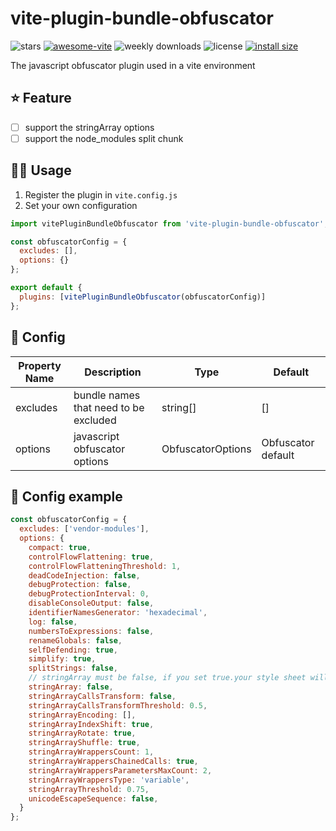 # vite-plugin-bundle-obfuscator

![stars](https://img.shields.io/github/stars/z0ffy/vite-plugin-bundle-obfuscator)
[![awesome-vite](https://awesome.re/badge.svg)](https://github.com/vitejs/awesome-vite)
![weekly downloads](https://img.shields.io/npm/dw/vite-plugin-bundle-obfuscator)
![license](https://img.shields.io/npm/l/vite-plugin-bundle-obfuscator)
[![install size](https://packagephobia.com/badge?p=vite-plugin-bundle-obfuscator)](https://packagephobia.com/result?p=vite-plugin-bundle-obfuscator)

The javascript obfuscator plugin used in a vite environment

## ⭐️ Feature
- [ ] support the stringArray options
- [ ] support the node_modules split chunk

## 👨‍💻 Usage

1. Register the plugin in `vite.config.js`
2. Set your own configuration

```javascript
import vitePluginBundleObfuscator from 'vite-plugin-bundle-obfuscator';

const obfuscatorConfig = {
  excludes: [],
  options: {}
};

export default {
  plugins: [vitePluginBundleObfuscator(obfuscatorConfig)]
};
```

## 💪 Config

| Property Name | Description                           | Type              | Default            |
|---------------|---------------------------------------|-------------------|--------------------|
| excludes      | bundle names that need to be excluded | string[]          | []                 |
| options       | javascript obfuscator options         | ObfuscatorOptions | Obfuscator default |

## 💪 Config example

```javascript
const obfuscatorConfig = {
  excludes: ['vendor-modules'],
  options: {
    compact: true,
    controlFlowFlattening: true,
    controlFlowFlatteningThreshold: 1,
    deadCodeInjection: false,
    debugProtection: false,
    debugProtectionInterval: 0,
    disableConsoleOutput: false,
    identifierNamesGenerator: 'hexadecimal',
    log: false,
    numbersToExpressions: false,
    renameGlobals: false,
    selfDefending: true,
    simplify: true,
    splitStrings: false,
    // stringArray must be false, if you set true.your style sheet will be missing some。
    stringArray: false,
    stringArrayCallsTransform: false,
    stringArrayCallsTransformThreshold: 0.5,
    stringArrayEncoding: [],
    stringArrayIndexShift: true,
    stringArrayRotate: true,
    stringArrayShuffle: true,
    stringArrayWrappersCount: 1,
    stringArrayWrappersChainedCalls: true,
    stringArrayWrappersParametersMaxCount: 2,
    stringArrayWrappersType: 'variable',
    stringArrayThreshold: 0.75,
    unicodeEscapeSequence: false,
  }
};
```
